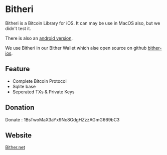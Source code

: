 Bitheri
=======
Bitheri is a Bitcoin Library for iOS. It can may be use in MacOS also, but we didn't test it.

There is also an [android version](https://github.com/bither/bitherj).

We use Bitheri in our Bither Wallet which alse open source on github [bither-ios](https://github.com/bither/bither-ios).

## Feature

* Complete Bitcoin Protocol
* Sqlite base
* Seperated TXs & Private Keys


## Donation

Donate : 1BsTwoMaX3aYx9Nc8GdgHZzzAGmG669bC3

## Website

[Bither.net](http://bither.net)